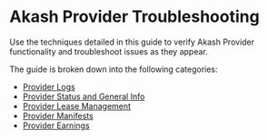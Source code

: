 # Akash Provider Troubleshooting

Use the techniques detailed in this guide to verify Akash Provider functionality and troubleshoot issues as they appear.

The guide is broken down into the following categories:

* [Provider Logs](provider-logs.md)
* [Provider Status and General Info](provider-status-and-general-info.md)
* [Provider Lease Management](provider-lease-management.md)
* [Provider Manifests](provider-manifests.md)
* [Provider Earnings](provider-earnings.md)
